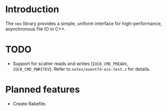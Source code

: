 <!--
  ** File Name:	README.md
  ** Author:	Aditya Ramesh
  ** Date:	07/08/2013
  ** Contact:	_@adityaramesh.com
-->

# Introduction

The `neo` library provides a simple, uniform interface for high-performance,
asynchronous file IO in C++.

# TODO

- Support for scatter reads and writes (`IOCB_CMD_PREADV`, `IOCB_CMD_PWRITEV`).
  Refer to `notes/eventfd-aio-test.c` for details.

# Planned features

- Create Rakefile.
